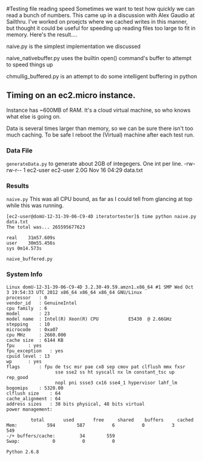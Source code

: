 #Testing file reading speed
Sometimes we want to test how quickly we can read a bunch of numbers. This came
up in a discussion with Alex Gaudio at Sailthru. I've worked on proejcts where
we cached writes in this manner, but thought it could be useful for speeding up
reading files too large to fit in memory. Here's the result....

naive.py is the simplest implementation we discussed

naive_nativebuffer.py uses the builtin open() command's buffer to attempt to 
speed things up

chmullig_buffered.py is an attempt to do some intelligent buffering in python

## Timing on an ec2.micro instance.
Instance has ~600MB of RAM. It's a cloud virtual machine, so who knows what else
 is going on.

Data is several times larger than memory, so we can be sure there isn't too much
 caching. To be safe I reboot the (Virtual) machine after each test run.

### Data File
`generateData.py` to generate about 2GB of integegers. One int per line.
	-rw-rw-r-- 1 ec2-user ec2-user 2.0G Nov 16 04:29 data.txt

### Results
`naive.py`
This was all CPU bound, as far as I could tell from glancing at top while this
was running.

	[ec2-user@domU-12-31-39-06-C9-4D iteratortester]$ time python naive.py data.txt 
	The total was... 265595677623

	real	31m57.609s
	user	30m55.456s
	sys	0m14.573s


`naive_buffered.py`

### System Info
	Linux domU-12-31-39-06-C9-4D 3.2.30-49.59.amzn1.x86_64 #1 SMP Wed Oct 3 19:54:33 UTC 2012 x86_64 x86_64 x86_64 GNU/Linux
	processor	: 0
	vendor_id	: GenuineIntel
	cpu family	: 6
	model		: 23
	model name	: Intel(R) Xeon(R) CPU           E5430  @ 2.66GHz
	stepping	: 10
	microcode	: 0xa07
	cpu MHz		: 2660.000
	cache size	: 6144 KB
	fpu		: yes
	fpu_exception	: yes
	cpuid level	: 13
	wp		: yes
	flags		: fpu de tsc msr pae cx8 sep cmov pat clflush mmx fxsr
	                  sse sse2 ss ht syscall nx lm constant_tsc up rep_good
	                  nopl pni ssse3 cx16 sse4_1 hypervisor lahf_lm
	bogomips	: 5320.00
	clflush size	: 64
	cache_alignment	: 64
	address sizes	: 38 bits physical, 48 bits virtual
	power management:

		     total       used       free     shared    buffers     cached
	Mem:           594        587          6          0          3        549
	-/+ buffers/cache:         34        559
	Swap:            0          0          0

	Python 2.6.8
